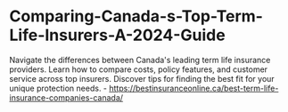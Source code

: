 # Comparing-Canada-s-Top-Term-Life-Insurers-A-2024-Guide
Navigate the differences between Canada's leading term life insurance providers. Learn how to compare costs, policy features, and customer service across top insurers. Discover tips for finding the best fit for your unique protection needs. - https://bestinsuranceonline.ca/best-term-life-insurance-companies-canada/
